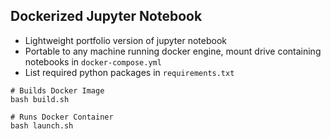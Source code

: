 ## Dockerized Jupyter Notebook
- Lightweight portfolio version of jupyter notebook
- Portable to any machine running docker engine, mount drive containing notebooks in ```docker-compose.yml```
- List required python packages in ```requirements.txt```

```
# Builds Docker Image
bash build.sh

# Runs Docker Container
bash launch.sh
```